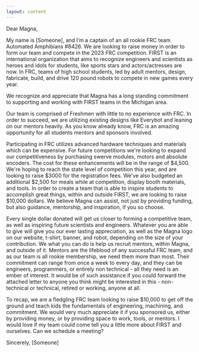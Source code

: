 ```yaml
---
layout: content
---
```

Dear Magna,

My name is [Someone], and I’m a captain of an all rookie FRC team Automated Amphibians #8426. We are looking to raise money in order to form our team and compete in the 2023 FRC competition. FIRST is an international organization that aims to recognize engineers and scientists as heroes and idols for students, like sports stars and actors/actresses are now. In FRC, teams of high school students, led by adult mentors, design, fabricate, build, and drive 120 pound robots to compete in new games every year. 

We recognize and appreciate that Magna has a long standing commitment to supporting and working with FIRST teams in the Michigan area.

Our team is comprised of Freshmen with little to no experience with FRC. In order to succeed, we are utilizing existing designs like Everybot and leaning on our mentors heavily. As you know already know, FRC is an amazing opportunity for all students mentors and sponsors involved. 

Participating in FRC utilizes advanced hardware techniques and materials which can be expensive. For future competitions we're looking to expand our competitiveness by purchasing swerve modules, motors and absolute encoders. The cost for these enhancements will be in the range of $4,500. We're hoping to reach the state level of competition this year, and are looking to raise $3000 for the registration fees. We've also budgeted an additional $2,500 for meals while at competition, display booth materials, and tools. In order to create a team that is able to inspire students to accomplish great things, within and outside FIRST, we are looking to raise $10,000 dollars. We believe Magna can assist, not just by providing funding, but also guidance, mentorship, and inspiration, if you so choose.

Every single dollar donated will get us closer to forming a competitive team, as well as inspiring future scientists and engineers. Whatever you are able to give will give you our ever lasting appreciation, as well as the Magna logo on our website, t-shirt, banner, and robot, depending on the size of your contribution. We what you can do is help us recruit mentors, within Magna, and outside of it. Mentors are the lifeblood of any successful FRC team, and as our team is all rookie membership, we need them more than most. Their commitment can range from once a week to every day, and they can be engineers, programmers, or entirely non technical - all they need is an ember of interest. It would be of such assistance if you could forward the attached letter to anyone you think might be interested in this - non-technical or technical, retired or working, anyone at all.

To recap, we are a fledgling FRC team looking to raise $10,000 to get off the ground and teach kids the fundamentals of engineering, machining, and commitment. We would very much appreciate it if you sponsored us, either by providing money, or by providing space to work, tools, or mentors. I would love if my team could come tell you a little more about FIRST and ourselves. Can we schedule a meeting?

Sincerely,
[Someone]